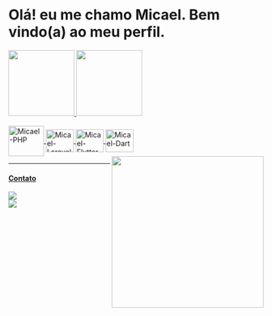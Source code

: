 # Olá! eu me chamo Micael. Bem vindo(a) ao meu perfil.

<div>
  <a href="https://github.com/MicaelChaves">
  <img height="130em" src="https://github-readme-stats.vercel.app/api?username=MicaelChaves&show_icons=true&theme=dark&include_all_commits=true&count_private=true">
  <img height="130em" src="https://github-readme-stats.vercel.app/api/top-langs/?username=MicaelChaves&layout=compact&langs_count=7&theme=dark">
</div>
  
<div style="display: inline_block"><br>
  
  <!-- <img align="center" alt="Micael-HTML" height="45" width="55" src="https://cdn.jsdelivr.net/gh/devicons/devicon/icons/html5/html5-original-wordmark.svg"> -->
  <!-- <img align="center" alt="Micael-CSS" height="45" width="55" src="https://cdn.jsdelivr.net/gh/devicons/devicon/icons/css3/css3-original-wordmark.svg"> -->
  <!-- <img align="center" alt="Micael-JS" height="40" width="50" src="https://cdn.jsdelivr.net/gh/devicons/devicon/icons/javascript/javascript-original.svg"> -->
  <!-- <img align="center" alt="Micael-MySQL" height="60" width"70" src="https://cdn.jsdelivr.net/gh/devicons/devicon/icons/mysql/mysql-original-wordmark.svg"> -->
  <img align="center" alt="Micael-PHP" height="60" width="70" src="https://cdn.jsdelivr.net/gh/devicons/devicon/icons/php/php-original.svg">
  <img align="center" alt="Micael-Laravel" height="45" width="55" src="https://cdn.jsdelivr.net/gh/devicons/devicon/icons/laravel/laravel-plain-wordmark.svg" />
  
  <img align="center" alt="Micael-Flutter" height="45" width="55" src="https://cdn.jsdelivr.net/gh/devicons/devicon/icons/flutter/flutter-original.svg" />
  <img align="center" alt="Micael-Dart" height="45" width="55" src="https://cdn.jsdelivr.net/gh/devicons/devicon/icons/dart/dart-original.svg" />
  
  <!-- <img align="right" alt="Micael-Japan-Girl" src="https://cdn.discordapp.com/attachments/795358919417397249/825430589581688872/hi.gif"> -->
  <img align="right" width="300" src="https://i2.wp.com/allhtaccess.info/wp-content/uploads/2018/03/programming.gif?fit=1281%2C716&ssl=1" />

</div>
  
  <hr>

  #### Contato
  <!-- <a href = "mailto:micaelchaveswork@gmail.com"> <img src="https://img.shields.io/badge/Gmail-red?style=flat&logo=Gmail&logoColor=white"> </a> -->
  <a href="https://t.me/MicaelChaves"> <img src="https://img.shields.io/badge/Telegram-2CA5E0?style=for-the-badge&logo=telegram&logoColor=white"> </a> <br>
  <a href="https://www.instagram.com/micaelgpchaves/"> <img src="https://img.shields.io/badge/-Instagram-E4405F?style=flat&logo=instagram&logoColor=white"> </a>
